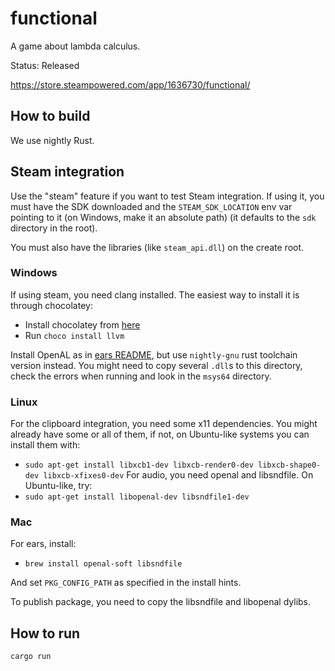 # functional
A game about lambda calculus.

Status: Released

https://store.steampowered.com/app/1636730/functional/

## How to build

We use nightly Rust.

## Steam integration

Use the "steam" feature if you want to test Steam integration. If using it, you must have the SDK downloaded and the `STEAM_SDK_LOCATION` env var pointing to it (on Windows, make it an absolute path) (it defaults to the `sdk` directory in the root).

You must also have the libraries (like `steam_api.dll`) on the create root.

### Windows

If using steam, you need clang installed. The easiest way to install it is through chocolatey:
- Install chocolatey from [here](https://chocolatey.org/install#individual)
- Run `choco install llvm`

Install OpenAL as in [ears README](https://github.com/nickbrowne/ears#before-you-start), but use `nightly-gnu` rust toolchain version instead. You might need to copy several `.dll`s to this directory, check the errors when running and look in the `msys64` directory.

### Linux

For the clipboard integration, you need some x11 dependencies. You might already have some or all of them, if not, on Ubuntu-like systems you can install them with:
- `sudo apt-get install libxcb1-dev libxcb-render0-dev libxcb-shape0-dev libxcb-xfixes0-dev`
For audio, you need openal and libsndfile. On Ubuntu-like, try:
- `sudo apt-get install libopenal-dev libsndfile1-dev`

### Mac

For ears, install:
- `brew install openal-soft libsndfile`

And set `PKG_CONFIG_PATH` as specified in the install hints.

To publish package, you need to copy the libsndfile and libopenal dylibs.

## How to run
```
cargo run
```

